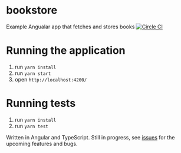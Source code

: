 # bookstore
Example Angualar app that fetches and stores books [![Circle CI](https://circleci.com/gh/GaborSzalay/bookstore.svg?style=svg)](https://circleci.com/gh/GaborSzalay/bookstore)

# Running the application
1. run `yarn install`
3. run `yarn start`
4. open `http://localhost:4200/`

# Running tests
1. run `yarn install`
3. run `yarn test`

Written in Angular and TypeScript.
Still in progress, see [issues](https://github.com/GaborSzalay/bookstore/issues) for the upcoming features and bugs.